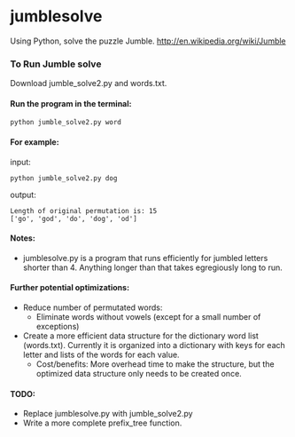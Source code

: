 jumblesolve
===========

Using Python, solve the puzzle Jumble. http://en.wikipedia.org/wiki/Jumble

### To Run Jumble solve

Download jumble_solve2.py and words.txt.

#### Run the program in the terminal:

    python jumble_solve2.py word

#### For example:
input:

    python jumble_solve2.py dog

output:
    
    Length of original permutation is: 15
    ['go', 'god', 'do', 'dog', 'od']

#### Notes:
- jumblesolve.py is a program that runs efficiently for jumbled letters shorter than 4. Anything longer than that takes egregiously long to run.

#### Further potential optimizations:
- Reduce number of permutated words:
	- Eliminate words without vowels (except for a small number of exceptions)
- Create a more efficient data structure for the dictionary word list (words.txt). Currently it is organized into a dictionary with keys for each letter and lists of the words for each value.
    - Cost/benefits: More overhead time to make the structure, but the optimized data structure only needs to be created once.

#### TODO:
- Replace jumblesolve.py with jumble_solve2.py
- Write a more complete prefix_tree function.